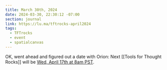 ```yaml
---
title: March 30th, 2024
date: 2024-03-30, 22:30:12 -07:00
section: journal
link: https://lu.ma/tftrocks-april2024
tags:
  - TFTrocks
  - event
  - spatialcanvas
---
```

OK, went ahead and figured out a date with Orion: Next [[Tools for Thought Rocks]] will be [Wed, April 17th at 8am PST](https://lu.ma/tftrocks-april2024). 